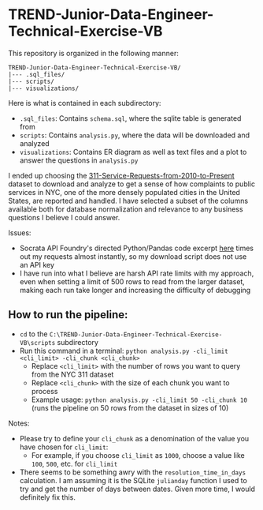 # TREND-Junior-Data-Engineer-Technical-Exercise-VB

This repository is organized in the following manner:

```
TREND-Junior-Data-Engineer-Technical-Exercise-VB/
|--- .sql_files/
|--- scripts/
|--- visualizations/
```

Here is what is contained in each subdirectory:
* `.sql_files`: Contains `schema.sql`, where the sqlite table is generated from
* `scripts`: Contains `analysis.py`, where the data will be downloaded and analyzed
* `visualizations`: Contains ER diagram as well as text files and a plot to answer the questions in `analysis.py`

I ended up choosing the [311-Service-Requests-from-2010-to-Present](https://data.cityofnewyork.us/Social-Services/311-Service-Requests-from-2010-to-Present/erm2-nwe9/about_data) dataset to download and analyze to get a sense of how complaints to public services in NYC, one of the more densely populated cities in the United States, are reported and handled. I have selected a subset
of the columns available both for database normalization and relevance to any business questions I believe I could answer.

Issues:
* Socrata API Foundry's directed Python/Pandas code excerpt [here](https://dev.socrata.com/foundry/data.cityofnewyork.us/erm2-nwe9) times out my requests almost instantly, so my download script does not use an API key
* I have run into what I believe are harsh API rate limits with my approach, even when setting a limit of 500 rows to read from the larger dataset, making each run take longer and increasing the difficulty of debugging

## How to run the pipeline:
* `cd` to the `C:\TREND-Junior-Data-Engineer-Technical-Exercise-VB\scripts` subdirectory
* Run this command in a terminal: `python analysis.py -cli_limit <cli_limit> -cli_chunk <cli_chunk>`
    * Replace `<cli_limit>` with the number of rows you want to query from the NYC 311 dataset
    * Replace `<cli_chunk>` with the size of each chunk you want to process
    * Example usage: `python analysis.py -cli_limit 50 -cli_chunk 10` (runs the pipeline on 50 rows from the dataset in sizes of 10)

Notes:
* Please try to define your `cli_chunk` as a denomination of the value you have chosen for `cli_limit`:
    * For example, if you choose `cli_limit` as `1000`, choose a value like `100`, `500`, etc. for `cli_limit`
* There seems to be something awry with the `resolution_time_in_days` calculation. I am assuming it is the SQLite `julianday` function I used to try and get the number of days between dates. Given more time, I would definitely fix this.